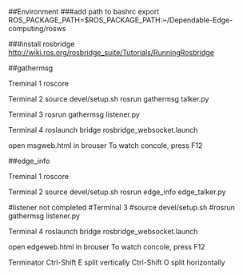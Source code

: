 ##Environment
###add path to bashrc
export ROS_PACKAGE_PATH=$ROS_PACKAGE_PATH:~/Dependable-Edge-computing/rosws

###install rosbridge
http://wiki.ros.org/rosbridge_suite/Tutorials/RunningRosbridge

##gathermsg

Treminal 1
roscore

Terminal 2
source devel/setup.sh
rosrun gathermsg talker.py

Terminal 3
rosrun gathermsg listener.py

Terminal 4
roslaunch bridge rosbridge_websocket.launch

open msgweb.html in brouser
To watch concole, press F12


##edge_info

Treminal 1
roscore

Terminal 2
source devel/setup.sh
rosrun edge_info edge_talker.py

#listener not completed
#Terminal 3
#source devel/setup.sh
#rosrun gathermsg listener.py

Terminal 4
roslaunch bridge rosbridge_websocket.launch

open edgeweb.html in brouser
To watch concole, press F12



Terminator Ctrl-Shift E split vertically
	   Ctrl-Shift O split horizontally
